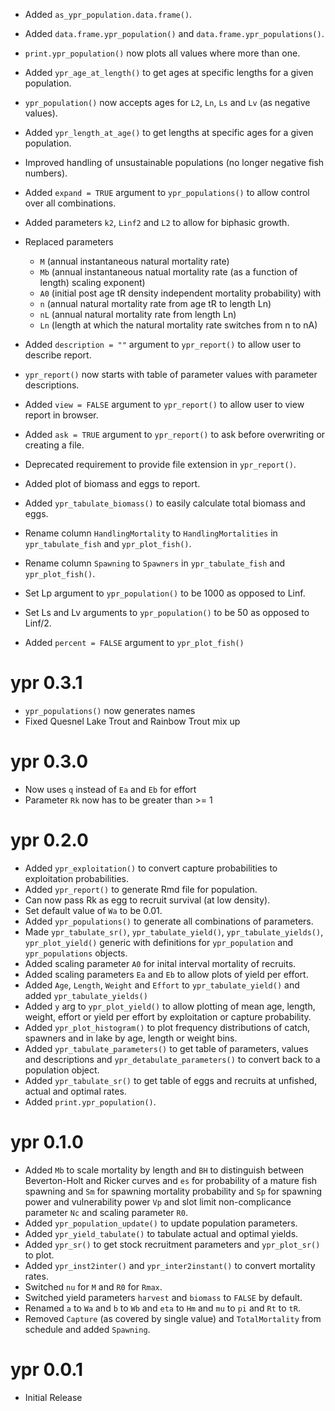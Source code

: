 - Added `as_ypr_population.data.frame()`.
- Added `data.frame.ypr_population()` and `data.frame.ypr_populations()`.
- `print.ypr_population()` now plots all values where more than one.
- Added `ypr_age_at_length()` to get ages at specific lengths for a given population.
- `ypr_population()` now accepts ages for `L2`, `Ln`, `Ls` and `Lv` (as negative values).
- Added `ypr_length_at_age()` to get lengths at specific ages for a given population.
- Improved handling of unsustainable populations (no longer negative fish numbers).
- Added `expand = TRUE` argument to `ypr_populations()` to allow control over all combinations.
- Added parameters `k2`, `Linf2` and `L2` to allow for biphasic growth.
- Replaced parameters 
    - `M` (annual instantaneous natural mortality rate)
    - `Mb` (annual instantaneous natual mortality rate (as a function of length) scaling exponent)
    - `A0` (initial post age tR density independent mortality probability)
  with
    - `n` (annual natural mortality rate from age tR to length Ln)
    - `nL` (annual natural mortality rate from length Ln)
    - `Ln` (length at which the natural mortality rate switches from n to nA)

- Added `description = ""` argument to `ypr_report()` to allow user to describe report.
- `ypr_report()` now starts with table of parameter values with parameter descriptions.
- Added `view = FALSE` argument to `ypr_report()` to allow user to view report in browser.
- Added `ask = TRUE` argument to `ypr_report()` to ask before overwriting or creating a file.
- Deprecated requirement to provide file extension in `ypr_report()`.
- Added plot of biomass and eggs to report.
- Added `ypr_tabulate_biomass()` to easily calculate total biomass and eggs.
- Rename column `HandlingMortality` to `HandlingMortalities` in `ypr_tabulate_fish` and `ypr_plot_fish()`.
- Rename column `Spawning` to `Spawners` in `ypr_tabulate_fish` and `ypr_plot_fish()`.
- Set Lp argument to `ypr_population()` to be 1000 as opposed to Linf.
- Set Ls and Lv arguments to `ypr_population()` to be 50 as opposed to Linf/2.
- Added `percent = FALSE` argument to `ypr_plot_fish()`

# ypr 0.3.1

- `ypr_populations()` now generates names
- Fixed Quesnel Lake Trout and Rainbow Trout mix up

# ypr 0.3.0

- Now uses `q` instead of `Ea` and `Eb` for effort
- Parameter `Rk` now has to be greater than >= 1

# ypr 0.2.0

- Added `ypr_exploitation()` to convert capture probabilities to exploitation probabilities.
- Added `ypr_report()` to generate Rmd file for population.
- Can now pass Rk as egg to recruit survival (at low density).
- Set default value of `Wa` to be 0.01.
- Added `ypr_populations()` to generate all combinations of parameters.
- Made `ypr_tabulate_sr()`, `ypr_tabulate_yield()`, `ypr_tabulate_yields()`, `ypr_plot_yield()` generic with definitions for `ypr_population` and `ypr_populations` objects.
- Added scaling parameter `A0` for inital interval mortality of recruits.
- Added scaling parameters `Ea` and `Eb` to allow plots of yield per effort.
- Added `Age`, `Length`, `Weight` and `Effort` to `ypr_tabulate_yield()` and added `ypr_tabulate_yields()`
- Added `y` arg to `ypr_plot_yield()` to allow plotting of mean age, length, weight, effort or yield per effort by exploitation or capture probability.
- Added `ypr_plot_histogram()` to plot frequency distributions of catch, spawners and in lake by age, length or weight bins.
- Added `ypr_tabulate_parameters()` to get table of parameters, values and descriptions and `ypr_detabulate_parameters()` to convert back to a population object.
- Added `ypr_tabulate_sr()` to get table of eggs and recruits at unfished, actual and optimal rates.
- Added `print.ypr_population()`.

# ypr 0.1.0

- Added `Mb` to scale mortality by length and `BH` to distinguish between Beverton-Holt and Ricker curves and `es` for probability of a mature fish spawning and `Sm` for spawning mortality probability and `Sp` for spawning power and vulnerability power `Vp` and  slot limit non-complicance parameter `Nc` and scaling parameter `R0`.
- Added `ypr_population_update()` to update population parameters.
- Added `ypr_yield_tabulate()` to tabulate actual and optimal yields.
- Added `ypr_sr()` to get stock recruitment parameters and `ypr_plot_sr()` to plot.
- Added `ypr_inst2inter()` and `ypr_inter2instant()` to convert mortality rates.
- Switched `nu` for `M` and `R0` for `Rmax`.
- Switched yield parameters `harvest` and `biomass` to `FALSE` by default.
- Renamed `a` to `Wa` and `b` to `Wb` and `eta` to `Hm` and `mu` to `pi` and `Rt` to `tR`.
- Removed `Capture` (as covered by single value) and `TotalMortality` from schedule and added `Spawning`.

# ypr 0.0.1

- Initial Release
